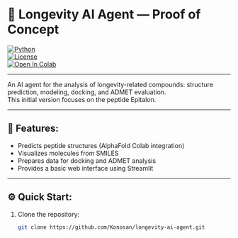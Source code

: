 # 🧬 Longevity AI Agent — Proof of Concept

[![Python](https://img.shields.io/badge/Python-3.10-blue)](https://www.python.org/)  
[![License](https://img.shields.io/badge/License-Apache_2.0-blue.svg)](LICENSE)  
[![Open In Colab](https://colab.research.google.com/assets/colab-badge.svg)](https://colab.research.google.com/github/Konosan/longevity-ai-agent/blob/main/notebooks/longevity_ai_agent_colab.ipynb)

---

An AI agent for the analysis of longevity-related compounds: structure prediction, modeling, docking, and ADMET evaluation.  
This initial version focuses on the peptide Epitalon.

---

## 🚀 Features:

- Predicts peptide structures (AlphaFold Colab integration)
- Visualizes molecules from SMILES
- Prepares data for docking and ADMET analysis
- Provides a basic web interface using Streamlit

---

## ⚙️ Quick Start:

1. Clone the repository:
   ```bash
   git clone https://github.com/Konosan/longevity-ai-agent.git
